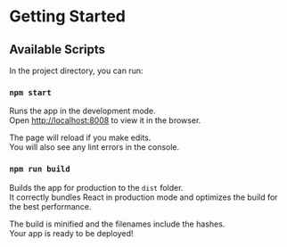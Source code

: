 # Getting Started

## Available Scripts

In the project directory, you can run:

### `npm start`

Runs the app in the development mode.\
Open [http://localhost:8008](http://localhost:8008) to view it in the browser.

The page will reload if you make edits.\
You will also see any lint errors in the console.

### `npm run build`

Builds the app for production to the `dist` folder.\
It correctly bundles React in production mode and optimizes the build for the best performance.

The build is minified and the filenames include the hashes.\
Your app is ready to be deployed!
